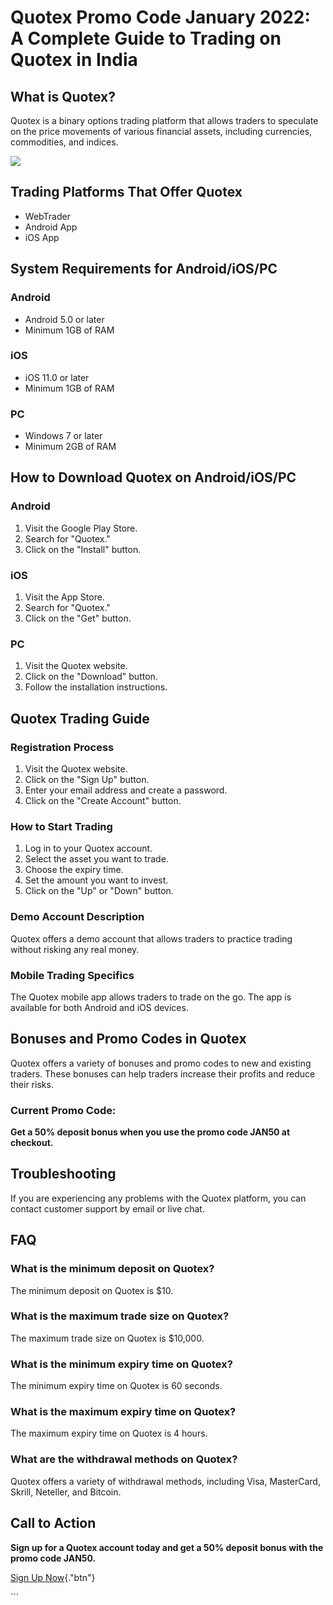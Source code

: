 # Quotex Promo Code January 2022: A Complete Guide to Trading on Quotex in India

## What is Quotex?

Quotex is a binary options trading platform that allows traders to
speculate on the price movements of various financial assets, including
currencies, commodities, and indices.

[![](https://static.quotex.io/files/4_en/300_250.jpg)](https://traff.sbs/brokerqxlid)

## Trading Platforms That Offer Quotex

-   WebTrader
-   Android App
-   iOS App

## System Requirements for Android/iOS/PC

### Android

-   Android 5.0 or later
-   Minimum 1GB of RAM

### iOS

-   iOS 11.0 or later
-   Minimum 1GB of RAM

### PC

-   Windows 7 or later
-   Minimum 2GB of RAM

## How to Download Quotex on Android/iOS/PC

### Android

1.  Visit the Google Play Store.
2.  Search for "Quotex."
3.  Click on the "Install" button.

### iOS

1.  Visit the App Store.
2.  Search for "Quotex."
3.  Click on the "Get" button.

### PC

1.  Visit the Quotex website.
2.  Click on the "Download" button.
3.  Follow the installation instructions.

## Quotex Trading Guide

### Registration Process

1.  Visit the Quotex website.
2.  Click on the "Sign Up" button.
3.  Enter your email address and create a password.
4.  Click on the "Create Account" button.

### How to Start Trading

1.  Log in to your Quotex account.
2.  Select the asset you want to trade.
3.  Choose the expiry time.
4.  Set the amount you want to invest.
5.  Click on the "Up" or "Down" button.

### Demo Account Description

Quotex offers a demo account that allows traders to practice trading
without risking any real money.

### Mobile Trading Specifics

The Quotex mobile app allows traders to trade on the go. The app is
available for both Android and iOS devices.

## Bonuses and Promo Codes in Quotex

Quotex offers a variety of bonuses and promo codes to new and existing
traders. These bonuses can help traders increase their profits and
reduce their risks.

### Current Promo Code:

**Get a 50% deposit bonus when you use the promo code **JAN50** at
checkout.**

## Troubleshooting

If you are experiencing any problems with the Quotex platform, you can
contact customer support by email or live chat.

## FAQ

### What is the minimum deposit on Quotex?

The minimum deposit on Quotex is \$10.

### What is the maximum trade size on Quotex?

The maximum trade size on Quotex is \$10,000.

### What is the minimum expiry time on Quotex?

The minimum expiry time on Quotex is 60 seconds.

### What is the maximum expiry time on Quotex?

The maximum expiry time on Quotex is 4 hours.

### What are the withdrawal methods on Quotex?

Quotex offers a variety of withdrawal methods, including Visa,
MasterCard, Skrill, Neteller, and Bitcoin.

## Call to Action

**Sign up for a Quotex account today and get a 50% deposit bonus with
the promo code **JAN50**.**

[Sign Up Now](\%22https://traff.sbs/brokerqxsignup\%22){."btn"}

\`\`\`

